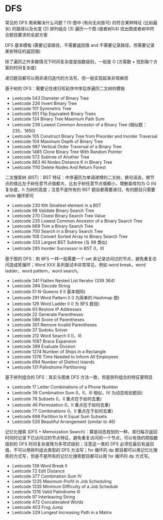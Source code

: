 # DFS
常见的 DFS 用来解决什么问题？(1) 图中 (有向无向皆可) 的符合某种特征 (比如最长) 的路径以及长度 (2) 排列组合 (3) 遍历一个图 (或者树)(4) 找出图或者树中符合题目要求的全部方案

DFS 基本模板 (需要记录路径，不需要返回值 and 不需要记录路径，但需要记录某些特征的返回值)

除了遍历之外多数情况下时间复杂度是指数级别，一般是 O (方案数 × 找到每个方案的时间复杂度)

递归题目都可以用非递归迭代的方法写，但一般实现起来非常麻烦

基于树的 DFS：需要记住递归写前序中序后序遍历二叉树的模板
- Leetcode 543 Diameter of Binary Tree
- Leetcode 226 Invert Binary Tree
- Leetcode 101 Symmetric Tree
- Leetcode 951 Flip Equivalent Binary Trees
- Leetcode 124 Binary Tree Maximum Path Sum
- Leetcode 236 Lowest Common Ancestor of a Binary Tree (相似题：235、1650)
- Leetcode 105 Construct Binary Tree from Preorder and Inorder Traversal
- Leetcode 104 Maximum Depth of Binary Tree
- Leetcode 987 Vertical Order Traversal of a Binary Tree
- Leetcode 1485 Clone Binary Tree With Random Pointer
- Leetcode 572 Subtree of Another Tree
- Leetcode 863 All Nodes Distance K in Binary Tree
- Leetcode 1110 Delete Nodes And Return Forest

二叉搜索树 (BST)：BST 特征：中序遍历为单调递增的二叉树，换句话说，根节点的值比左子树任意节点值都大，比右子树任意节点值都小，增删查改均为 O (h) 复杂度，h 为树的高度；注意不是所有的 BST 题目都需要递归，有的题目只需要 while 循环即可
- Leetcode 230 Kth Smallest element in a BST
- Leetcode 98 Validate Binary Search Tree
- Leetcode 270 Cloest Binary Search Tree Value
- Leetcode 235 Lowest Common Ancestor of a Binary Search Tree
- Leetcode 669 Trim a Binary Search Tree
- Leetcode 700 Search in a Binary Search Tree
- Leetcode 108 Convert Sorted Array to Binary Search Tree
- Leetcode 333 Largest BST Subtree (与 98 类似)
- Leetcode 285 Inorder Successor in BST (I，II)

基于图的 DFS：和 BFS 一样一般需要一个 set 来记录访问过的节点，避免重复访问造成死循环；Word XXX 系列面试中非常常见，例如 word break，word ladder，word pattern，word search。
- Leetcode 341 Flatten Nested List Iterator (339 364)
- Leetcode 394 Decode String
- Leetcode 51 N-Queens (I II 基本相同)
- Leetcode 291 Word Pattern II (I 为简单的 Hashmap 题)
- Leetcode 126 Word Ladder II (I 为 BFS 题目)
- Leetcode 93 Restore IP Addresses
- Leetcode 22 Generate Parentheses
- Leetcode 586 Score of Parentheses
- Leetcode 301 Remove Invalid Parentheses
- Leetcode 37 Sodoku Solver
- Leetcode 212 Word Search II (I，II)
- Leetcode 1087 Brace Expansion
- Leetcode 399 Evaluate Division
- Leetcode 1274 Number of Ships in a Rectangle
- Leetcode 1376 Time Needed to Inform All Employees
- Leetcode 694 Number of Distinct Islands
- Leetcode 131 Palindrome Partitioning

基于排列组合的 DFS：其实与图类 DFS 方法一致，但是排列组合的特征更明显
- Leetcode 17 Letter Combinations of a Phone Number
- Leetcode 39 Combination Sum (I，II，III 相似，IV 为动态规划题目)
- Leetcode 78 Subsets (I，II 重点在于如何去重)
- Leetcode 46 Permutation (I，II 重点在于如何去重)
- Leetcode 77 Combinations (I，II 重点在于如何去重)
- Leetcode 698 Partition to K Equal Sum Subsets
- Leetcode 526 Beautiful Arrangement (similar to 46)

记忆化搜索 (DFS + Memoization Search)：算是动态规划的一种，递归每次返回时同时记录下已访问过的节点特征，避免重复访问同一个节点，可以有效的把指数级别的 DFS 时间复杂度降为多项式级别；注意这一类的 DFS 必须在最后有返回值，不可以用排列组合类型的 DFS 方法写；for 循环的 dp 题目都可以用记忆化搜索的方式写，但是不是所有的记忆化搜索题目都可以用 for 循环的 dp 方式写。
- Leetcode 139 Word Break II
- Leetcode 72 Edit Distance
- Leetcode 377 Combination Sum IV
- Leetcode 1235 Maximum Profit in Job Scheduling
- Leetcode 1335 Minimum Difficulty of a Job Schedule
- Leetcode 1216 Valid Palindrome III
- Leetcode 97 Interleaving String
- Leetcode 472 Concatenated Words
- Leetcode 403 Frog Jump
- Leetcode 329 Longest Increasing Path in a Matrix
